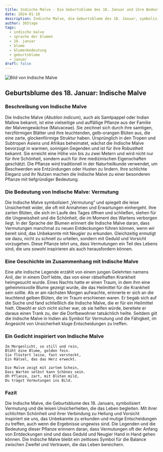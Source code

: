 ```yaml
---
title: Indische Malve - Die Geburtsblume des 18. Januar und ihre Bedeutung
date: 2024-01-18
description: Indische Malve, die Geburtsblume des 18. Januar, symbolisiert Vermutung. Erfahre mehr über ihre Geschichte, Bedeutung und Symbolik in der Sprache der Blumen.
author: 365tage
tags:
  - indische malve
  - sprache der blumen
  - 18. januar
  - blume
  - blumenbedeutung
  - geburtsblume
  - januar
draft: false
---
```


![Bild von Indische Malve](https://cdn.pixabay.com/photo/2019/08/13/17/30/abutilon-4403857_640.jpg#center)


## Geburtsblume des 18. Januar: Indische Malve

### Beschreibung von Indische Malve

Die Indische Malve (_Abutilon indicum_), auch als Samtpappel oder Indian Mallow bekannt, ist eine vielseitige und auffällige Pflanze aus der Familie der Malvengewächse (Malvaceae). Sie zeichnet sich durch ihre samtigen, herzförmigen Blätter und ihre leuchtenden, gelb-orangen Blüten aus, die eine zarte, glockenförmige Struktur haben. Ursprünglich in den Tropen und Subtropen Asiens und Afrikas beheimatet, wächst die Indische Malve bevorzugt in warmen, sonnigen Gegenden und ist für ihre Robustheit bekannt. Sie erreicht eine Höhe von bis zu zwei Metern und wird nicht nur für ihre Schönheit, sondern auch für ihre medizinischen Eigenschaften geschätzt. Die Pflanze wird traditionell in der Naturheilkunde verwendet, um Beschwerden wie Entzündungen oder Husten zu lindern. Ihre schlichte Eleganz und ihr Nutzen machen die Indische Malve zu einer besonderen Pflanze mit tiefgründiger Bedeutung.

### Die Bedeutung von Indische Malve: Vermutung

Die Indische Malve symbolisiert „Vermutung“ und spiegelt die leise Unsicherheit wider, die oft mit Annahmen und Erwartungen einhergeht. Ihre zarten Blüten, die sich im Laufe des Tages öffnen und schließen, stehen für die Ungewissheit und die Schönheit, die im Moment des Wartens verborgen liegt. In der Sprache der Blumen erinnert die Indische Malve daran, dass Vermutungen manchmal zu neuen Entdeckungen führen können, wenn wir bereit sind, das Unbekannte mit Neugier zu erkunden. Gleichzeitig ermutigt sie dazu, nicht zu schnell zu urteilen, sondern mit Geduld und Vorsicht vorzugehen. Diese Pflanze lehrt uns, dass Vermutungen ein Teil des Lebens sind, die uns sowohl inspirieren als auch herausfordern können.

### Eine Geschichte im Zusammenhang mit Indische Malve

Eine alte indische Legende erzählt von einem jungen Gelehrten namens Anil, der in einem Dorf lebte, das von einer rätselhaften Krankheit heimgesucht wurde. Eines Nachts hatte er einen Traum, in dem ihm eine geheimnisvolle Blume gezeigt wurde, die das Heilmittel für die Krankheit sein sollte. Als er am nächsten Morgen aufwachte, erinnerte er sich an die leuchtend gelben Blüten, die im Traum erschienen waren. Er begab sich auf die Suche und fand schließlich die Indische Malve, die er für ein Heilmittel hielt. Obwohl er sich nicht sicher war, ob sie helfen würde, bereitete er daraus einen Trank zu, der die Dorfbewohner tatsächlich heilte. Seitdem gilt die Indische Malve in Indien als Symbol für Vermutung und die Fähigkeit, im Angesicht von Unsicherheit kluge Entscheidungen zu treffen.

### Ein Gedicht inspiriert von Indische Malve

```
Im Morgenlicht, so still und rein,  
Blüht eine Blume, golden fein.  
Sie flüstert leise, fast versteckt,  
Ein Rätsel, das das Herz erweckt.  

Die Malve zeigt mit zartem Schein,  
Dass Warten selbst kann Schönes sein.  
Oh Pflanze, zart, mit Blüten mild,  
Du trägst Vermutungen ins Bild.  
```

### Fazit

Die Indische Malve, die Geburtsblume des 18. Januars, symbolisiert Vermutung und die leisen Unsicherheiten, die das Leben begleiten. Mit ihrer schlichten Schönheit und ihrer Verbindung zu Heilung und Vorsicht inspiriert sie uns, das Unbekannte zu erkunden und mutige Entscheidungen zu treffen, auch wenn die Ergebnisse ungewiss sind. Die Legenden und die Bedeutung dieser Pflanze erinnern daran, dass Vermutungen oft der Anfang von Entdeckungen sind und dass Geduld und Neugier Hand in Hand gehen können. Die Indische Malve bleibt ein zeitloses Symbol für die Balance zwischen Zweifel und Vertrauen, die das Leben bereichern.